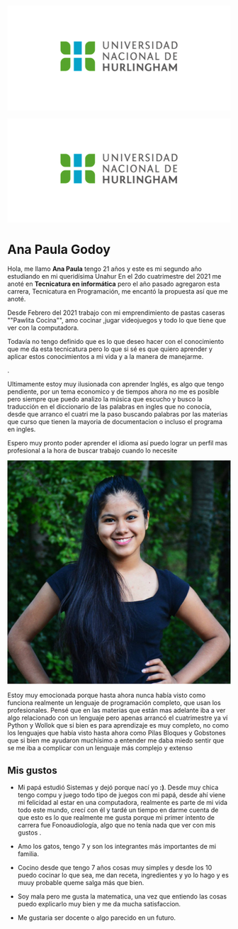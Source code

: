 ![Logo UNAHUR](./assets/UNAHUR.png)

![logo UNAHUR](./assets/UNAHUR.png)

# Ana Paula Godoy

Hola, me llamo **Ana Paula** tengo 21 años y este es mi segundo año estudiando en mi queridísima Unahur
En el 2do cuatrimestre del 2021 me anoté en **Tecnicatura en informática** pero el año pasado agregaron esta carrera, Tecnicatura en Programación, me encantó la propuesta así que me anoté.

Desde Febrero del 2021 trabajo con mi emprendimiento de pastas caseras ""Pawlita Cocina"", amo cocinar ,jugar videojuegos y todo lo que tiene que ver con la computadora.

Todavía no tengo definido que es lo que deseo hacer con el conocimiento que me da esta tecnicatura pero lo que si sé es que quiero aprender y aplicar estos conocimientos a mi vida y a la manera de manejarme. 

. 

Ultimamente estoy muy ilusionada con aprender Inglés, es algo que tengo pendiente, por un tema economico y de tiempos ahora no me es posible pero siempre que puedo analizo la música que escucho y busco la traducción en el diccionario de las palabras en ingles que no conocía, desde que arranco el cuatri me la paso buscando palabras por las materias que curso que tienen la mayoria de documentacion o incluso el programa en ingles.

Espero muy pronto poder aprender el idioma así puedo lograr un perfil mas profesional a la hora de buscar trabajo cuando lo necesite

![Ana Paula](./SEMANA%201%20PRESENTACION%20PERSONAL/WhatsApp%20Image%202022-10-13%20at%2013.46.24%20(1).jpg)

Estoy muy emocionada porque hasta ahora nunca había visto como funciona realmente un lenguaje de programación completo, que usan los profesionales. Pensé que en las materias que están mas adelante iba a ver algo relacionado con un lenguaje pero apenas arrancó el cuatrimestre ya ví Python y Wollok que si bien es para aprendizaje es muy completo, no como los lenguajes que había visto hasta ahora como Pilas Bloques y Gobstones que si bien me ayudaron muchísimo a entender me daba miedo sentir que se me iba a complicar con un lenguaje más complejo y extenso


## Mis gustos

- Mi papá estudió Sistemas y dejó porque nací yo **:)**. Desde muy chica tengo compu y juego todo tipo de juegos con mi papá, desde ahí viene mi felicidad al estar en una computadora, realmente es parte de mi vida todo este mundo, crecí con él y tardé un tiempo en darme cuenta de que esto es lo que realmente me gusta porque mi primer intento de carrera fue Fonoaudiología, algo que no tenía nada que ver con mis gustos . 

- Amo los gatos, tengo 7 y son los integrantes más importantes de mi familia.

- Cocino desde que tengo 7 años cosas muy simples y desde los 10 puedo cocinar lo que sea, me dan receta, ingredientes y yo lo hago y es muuy probable queme salga más que bien.

- Soy mala pero me gusta la matematica, una vez que entiendo las cosas puedo explicarlo muy bien y me da mucha satisfaccion.


- Me gustaria ser docente o algo parecido en un futuro.